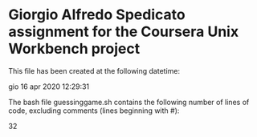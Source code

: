 # Giorgio Alfredo Spedicato assignment for the Coursera Unix Workbench project
This file has been created at the following datetime:

gio 16 apr 2020 12:29:31

The bash file guessinggame.sh contains the following number of lines of code, excluding comments (lines beginning with #):

32

